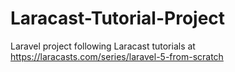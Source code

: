 # Laracast-Tutorial-Project
Laravel project following Laracast tutorials at https://laracasts.com/series/laravel-5-from-scratch
